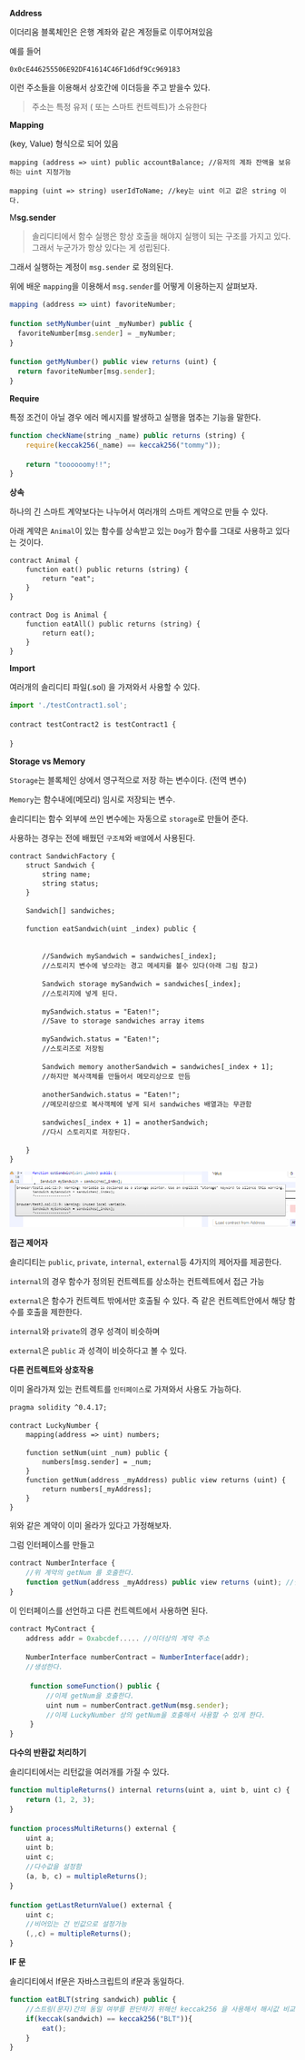 **Address**

이더리움 블록체인은 은행 계좌와 같은 계정들로 이루어져있음

예를 들어

```
0x0cE446255506E92DF41614C46F1d6df9Cc969183
```

이런 주소들을 이용해서 상호간에 이더등을 주고 받을수 있다.

> 주소는 특정 유저 \( 또는 스마트 컨트렉트\)가 소유한다

**Mapping**

\(key, Value\) 형식으로 되어 있음

```
mapping (address => uint) public accountBalance; //유저의 계좌 잔액을 보유 하는 uint 지정가능

mapping (uint => string) userIdToName; //key는 uint 이고 값은 string 이다.
```

M**sg.sender**

> 솔리디티에서 함수 실행은 항상 호출을 해야지 실행이 되는 구조를 가지고 있다. 그래서 누군가가 항상 있다는 게 성립된다.

그래서 실행하는 계정이 `msg.sender` 로 정의된다.

위에 배운 `mapping`을 이용해서 `msg.sender`를 어떻게 이용하는지 살펴보자.

```js
mapping (address => uint) favoriteNumber;

function setMyNumber(uint _myNumber) public {
  favoriteNumber[msg.sender] = _myNumber;
}

function getMyNumber() public view returns (uint) {
  return favoriteNumber[msg.sender];
}
```

**Require**

특정 조건이 아닐 경우 에러 메시지를 발생하고 실행을 멈추는 기능을 말한다.

```js
function checkName(string _name) public returns (string) {
    require(keccak256(_name) == keccak256("tommy"));

    return "toooooomy!!";
}
```

**상속**

하나의 긴 스마트 계약보다는 나누어서 여러개의 스마트 계약으로 만들 수 있다.

아래 계약은 `Animal`이 있는 함수를 상속받고 있는 `Dog`가 함수를 그대로 사용하고 있다는 것이다.

```
contract Animal {
    function eat() public returns (string) {
        return "eat";
    }
}

contract Dog is Animal {
    function eatAll() public returns (string) {
        return eat();
    }
}
```

**Import**

여러개의 솔리디티 파일\(.sol\) 을 가져와서 사용할 수 있다.

```js
import './testContract1.sol';

contract testContract2 is testContract1 {

}
```

**Storage vs Memory**

`Storage`는 블록체인 상에서 영구적으로 저장 하는 변수이다. \(전역 변수\)

`Memory`는 함수내에\(메모리\) 임시로 저장되는 변수.

솔리디티는 함수 외부에 쓰인 변수에는 자동으로 `storage`로 만들어 준다.

사용하는 경우는 전에 배웠던 `구조체`와 `배열`에서 사용된다.

```
contract SandwichFactory {
    struct Sandwich {
        string name;
        string status;
    }

    Sandwich[] sandwiches;

    function eatSandwich(uint _index) public {


        //Sandwich mySandwich = sandwiches[_index];
        //스토리지 변수에 넣으라는 경고 메세지를 볼수 있다(아래 그림 참고)

        Sandwich storage mySandwich = sandwiches[_index];
        //스토리지에 넣게 된다. 

        mySandwich.status = "Eaten!";
        //Save to storage sandwiches array items

        mySandwich.status = "Eaten!";
        //스토리즈로 저장됨

        Sandwich memory anotherSandwich = sandwiches[_index + 1];
        //하지만 복사객체를 만들어서 메모리상으로 만듬

        anotherSandwich.status = "Eaten!";
        //메모리상으로 복사객체에 넣게 되서 sandwiches 배열과는 무관함

        sandwiches[_index + 1] = anotherSandwich;
        //다시 스토리지로 저장된다. 

    }
}
```

![](/assets/zombie_1.png)

**접근 제어자**

솔리디티는 `public`, `private`, `internal`, `external`등 4가지의 제어자를 제공한다.

`internal`의 경우 함수가 정의된 컨트렉트를 상소하는 컨트렉트에서 접근 가능

`external`은 함수가 컨트렉트 밖에서만 호출될 수 있다. 즉 같은 컨트렉트안에서 해당 함수를 호출을 제한한다.

`internal`와  `private`의 경우 성격이 비슷하며

`external`은 `public` 과 성격이 비슷하다고 볼 수 있다.

**다른 컨트렉트와 상호작용**

이미 올라가져 있는 컨트렉트를 `인터페이스`로 가져와서 사용도 가능하다.

```
pragma solidity ^0.4.17;

contract LuckyNumber {
    mapping(address => uint) numbers;

    function setNum(uint _num) public {
        numbers[msg.sender] = _num;
    }
    function getNum(address _myAddress) public view returns (uint) {
        return numbers[_myAddress];
    }
}
```

위와 같은 계약이 이미 올라가 있다고 가정해보자.

그럼 인터페이스를 만들고

```js
contract NumberInterface {
    //위 계약의 getNum 를 호출한다. 
    function getNum(address _myAddress) public view returns (uint); //껍데기만 정의한다. 
}
```

이 인터페이스를 선언하고 다른 컨트렉트에서 사용하면 된다.

```js
contract MyContract {
    address addr = 0xabcdef..... //이더상의 계약 주소

    NumberInterface numberContract = NumberInterface(addr);
    //생성한다.

     function someFunction() public {
         //이제 getNum을 호출한다. 
         uint num = numberContract.getNum(msg.sender);
         //이제 LuckyNumber 상의 getNum을 호출해서 사용할 수 있게 한다. 
     }     
}
```

**다수의 반환값 처리하기**

솔리디티에서는 리턴값을 여러개를 가질 수 있다.

```js
function multipleReturns() internal returns(uint a, uint b, uint c) {
    return (1, 2, 3);
}

function processMultiReturns() external {
    uint a;
    uint b;
    uint c;
    //다수값을 설정함    
    (a, b, c) = multipleReturns();
}

function getLastReturnValue() external {
    uint c;
    //비어있는 건 빈값으로 설정가능
    (,,c) = multipleReturns();
}
```

**IF 문**

솔리디티에서 If문은 자바스크립트의 if문과 동일하다. 

```js
function eatBLT(string sandwich) public {
    //스트링(문자)간의 동일 여부를 판단하기 위해선 keccak256 을 사용해서 해시값 비교를 해야한다는 점 유의
    if(keccak(sandwich) == keccak256("BLT")){
        eat();
    }
}
```













